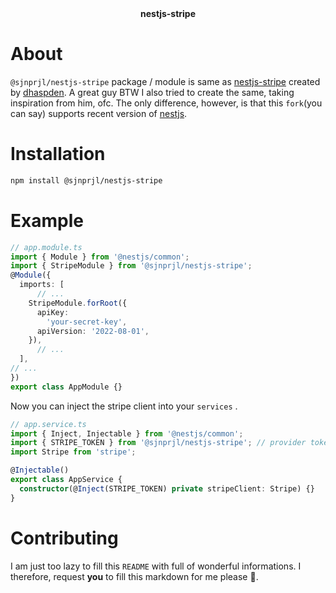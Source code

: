 

<center><b>nestjs-stripe</b></center>

# About

`@sjnprjl/nestjs-stripe` package / module is same as [nestjs-stripe](https://github.com/dhaspden/nestjs-stripe) created by [dhaspden](https://github.com/dhaspden). A great guy BTW I also tried to create the same, taking inspiration from him, ofc. The only difference, however, is that this `fork`(you can say) supports recent version of [nestjs](https://github.com/nestjs/nest).

# Installation

```sh
npm install @sjnprjl/nestjs-stripe
```

# Example

```ts
// app.module.ts
import { Module } from '@nestjs/common';
import { StripeModule } from '@sjnprjl/nestjs-stripe';
@Module({
  imports: [
      // ...
    StripeModule.forRoot({
      apiKey:
        'your-secret-key',
      apiVersion: '2022-08-01',
    }),
      // ...
  ],
// ...
})
export class AppModule {}
```

Now you can inject the stripe client into your `services` .

```ts
// app.service.ts
import { Inject, Injectable } from '@nestjs/common';
import { STRIPE_TOKEN } from '@sjnprjl/nestjs-stripe'; // provider token
import Stripe from 'stripe';

@Injectable()
export class AppService {
  constructor(@Inject(STRIPE_TOKEN) private stripeClient: Stripe) {}
}

```

# Contributing

I am just too lazy to fill this `README` with full of wonderful informations.  I therefore, request **you** to fill this markdown for me please 🥲.

